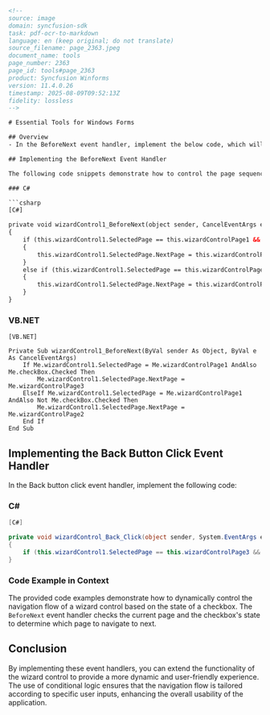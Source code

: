 ```html
<!--
source: image
domain: syncfusion-sdk
task: pdf-ocr-to-markdown
language: en (keep original; do not translate)
source_filename: page_2363.jpeg
document_name: tools
page_number: 2363
page_id: tools#page_2363
product: Syncfusion Winforms
version: 11.4.0.26
timestamp: 2025-08-09T09:52:13Z
fidelity: lossless
-->

# Essential Tools for Windows Forms

## Overview
- In the BeforeNext event handler, implement the below code, which will control the page sequence with the wizard control.

## Implementing the BeforeNext Event Handler

The following code snippets demonstrate how to control the page sequence in the wizard control using the `BeforeNext` event handler:

### C#

```csharp
[C#]

private void wizardControl1_BeforeNext(object sender, CancelEventArgs e)
{
    if (this.wizardControl1.SelectedPage == this.wizardControlPage1 && this.checkBox.Checked)
    {
        this.wizardControl1.SelectedPage.NextPage = this.wizardControlPage3;
    }
    else if (this.wizardControl1.SelectedPage == this.wizardControlPage1 && !this.checkBox.Checked)
    {
        this.wizardControl1.SelectedPage.NextPage = this.wizardControlPage2;
    }
}
```

### VB.NET

```vbnet
[VB.NET]

Private Sub wizardControl1_BeforeNext(ByVal sender As Object, ByVal e As CancelEventArgs)
    If Me.wizardControl1.SelectedPage = Me.wizardControlPage1 AndAlso Me.checkBox.Checked Then
        Me.wizardControl1.SelectedPage.NextPage = Me.wizardControlPage3
    ElseIf Me.wizardControl1.SelectedPage = Me.wizardControlPage1 AndAlso Not Me.checkBox.Checked Then
        Me.wizardControl1.SelectedPage.NextPage = Me.wizardControlPage2
    End If
End Sub
```

## Implementing the Back Button Click Event Handler

In the Back button click event handler, implement the following code:

### C#

```csharp
[C#]

private void wizardControl_Back_Click(object sender, System.EventArgs e)
{
    if (this.wizardControl1.SelectedPage == this.wizardControlPage3 && checkBox.Checked)
}
```

### Code Example in Context
The provided code examples demonstrate how to dynamically control the navigation flow of a wizard control based on the state of a checkbox. The `BeforeNext` event handler checks the current page and the checkbox's state to determine which page to navigate to next.

## Conclusion
By implementing these event handlers, you can extend the functionality of the wizard control to provide a more dynamic and user-friendly experience. The use of conditional logic ensures that the navigation flow is tailored according to specific user inputs, enhancing the overall usability of the application.

<!-- tags: [winforms, wizard control, event handling, dynamic page navigation, checkbox, beforenext event, back button click event] keywords: [wizard, page navigation, checkbox, event handler, c#, vb.net, dynamic control flow, winforms tools] -->
```